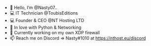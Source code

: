 - 👀  Hello, I’m @Nasty07..
- 💻  IT Technician @ToubisEditions
- 💻  Founder & CEO @NT Hosting LTD
- 🐍  In love with Python & Networking
- 🧱  Currently working on my own XDP firewall
- 📫  Reach me on Discord => Nasty#1010 at https://nthost.eu/discord
